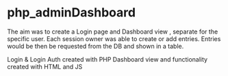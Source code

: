 # php_adminDashboard

The aim was to create a Login page and Dashboard view , separate for the specific user. Each session owner was able to create or add entries. Entries would be then be requested from the DB and shown in a table.

Login & Login Auth created with PHP
Dashboard view and functionality created with HTML and JS
